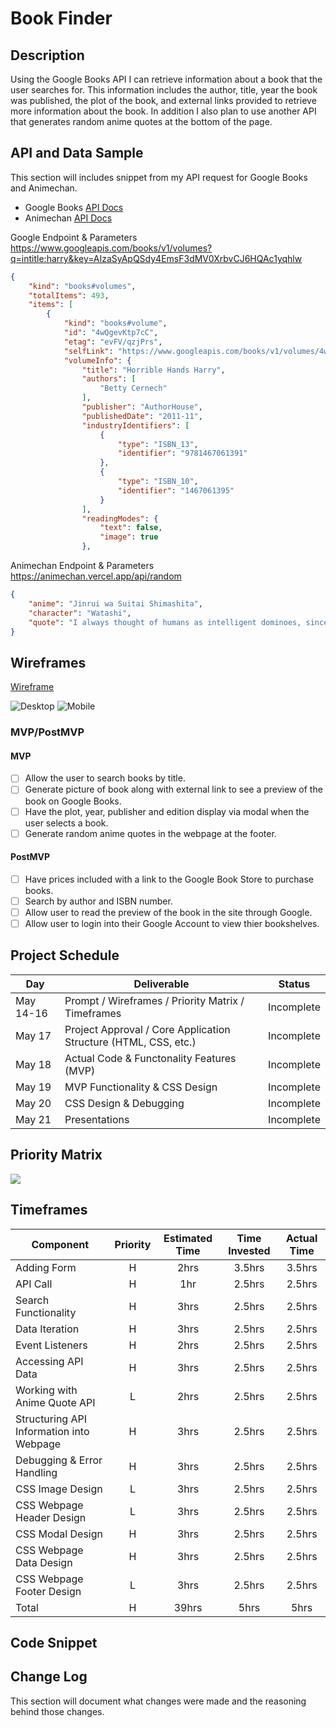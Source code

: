 # Book Finder

## Description

Using the Google Books API I can retrieve information about a book that the user searches for. This information includes the author, title, year the book was published, the plot of the book, and external links provided to retrieve more information about the book. In addition I also plan to use another API that generates random anime quotes at the bottom of the page.

## API and Data Sample
This section will includes snippet from my API request for Google Books and Animechan.
- Google Books [API Docs](https://developers.google.com/books/docs/v1/using)
- Animechan [API Docs](https://animechan.vercel.app/)

Google Endpoint & Parameters
https://www.googleapis.com/books/v1/volumes?q=intitle:harry&key=AIzaSyApQSdy4EmsF3dMV0XrbvCJ6HQAc1yqhlw
```json
{
    "kind": "books#volumes",
    "totalItems": 493,
    "items": [
        {
            "kind": "books#volume",
            "id": "4wQgevKtp7cC",
            "etag": "evFV/qzjPrs",
            "selfLink": "https://www.googleapis.com/books/v1/volumes/4wQgevKtp7cC",
            "volumeInfo": {
                "title": "Horrible Hands Harry",
                "authors": [
                    "Betty Cernech"
                ],
                "publisher": "AuthorHouse",
                "publishedDate": "2011-11",
                "industryIdentifiers": [
                    {
                        "type": "ISBN_13",
                        "identifier": "9781467061391"
                    },
                    {
                        "type": "ISBN_10",
                        "identifier": "1467061395"
                    }
                ],
                "readingModes": {
                    "text": false,
                    "image": true
                },
```

Animechan Endpoint & Parameters
https://animechan.vercel.app/api/random
```json
{
    "anime": "Jinrui wa Suitai Shimashita",
    "character": "Watashi",
    "quote": "I always thought of humans as intelligent dominoes, since they tend to follow each other."
}
```

## Wireframes

[Wireframe](https://wireframe.cc/pro/pp/125644bb5441662)

![Desktop](/Screen%20Shot%202021-05-17%20at%209.55.40%20AM.png)
![Mobile](/Screen%20Shot%202021-05-17%20at%209.58.35%20AM.png)

### MVP/PostMVP

#### MVP 
- [ ] Allow the user to search books by title.
- [ ] Generate picture of book along with external link to see a preview of the book on Google Books.
- [ ] Have the plot, year, publisher and edition display via modal when the user selects a book.
- [ ] Generate random anime quotes in the webpage at the footer.

#### PostMVP  
- [ ] Have prices included with a link to the Google Book Store to purchase books.
- [ ] Search by author and ISBN number.
- [ ] Allow user to read the preview of the book in the site through Google.
- [ ] Allow user to login into their Google Account to view thier bookshelves.

## Project Schedule
|  Day | Deliverable | Status
|---|---| ---|
|May 14-16| Prompt / Wireframes / Priority Matrix / Timeframes | Incomplete
|May 17| Project Approval / Core Application Structure (HTML, CSS, etc.) | Incomplete
|May 18| Actual Code & Functonality Features (MVP) | Incomplete
|May 19| MVP Functionality & CSS Design  | Incomplete
|May 20| CSS Design & Debugging | Incomplete
|May 21| Presentations | Incomplete

## Priority Matrix

![](/Screen%20Shot%202021-05-17%20at%2010.09.44%20AM.png)

## Timeframes
| Component | Priority | Estimated Time | Time Invested | Actual Time |
| --- | :---: |  :---: | :---: | :---: |
| Adding Form | H | 2hrs| 3.5hrs | 3.5hrs |
| API Call | H | 1hr| 2.5hrs | 2.5hrs |
| Search Functionality | H | 3hrs| 2.5hrs | 2.5hrs |
| Data Iteration| H | 3hrs| 2.5hrs | 2.5hrs |
| Event Listeners | H | 2hrs| 2.5hrs | 2.5hrs |
| Accessing API Data | H | 3hrs| 2.5hrs | 2.5hrs |
| Working with Anime Quote API | L | 2hrs| 2.5hrs | 2.5hrs |
| Structuring API Information into Webpage | H | 3hrs| 2.5hrs | 2.5hrs |
| Debugging & Error Handling | H | 3hrs| 2.5hrs | 2.5hrs |
| CSS Image Design | L | 3hrs| 2.5hrs | 2.5hrs |
| CSS Webpage Header Design | L | 3hrs| 2.5hrs | 2.5hrs |
| CSS Modal Design | H | 3hrs| 2.5hrs | 2.5hrs |
| CSS Webpage Data Design | H | 3hrs| 2.5hrs | 2.5hrs |
| CSS Webpage Footer Design | L | 3hrs| 2.5hrs | 2.5hrs |
| Total | H | 39hrs| 5hrs | 5hrs |

## Code Snippet

## Change Log
This section will document what changes were made and the reasoning behind those changes.
